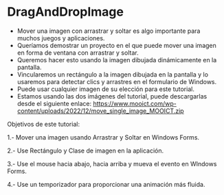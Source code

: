 # DragAndDropImage

- Mover una imagen con arrastrar y soltar es algo importante para muchos juegos y aplicaciones.
-  Queríamos demostrar un proyecto en el que puede mover una imagen en forma de ventana con arrastrar y soltar.
-  Queremos hacer esto usando la imagen dibujada dinámicamente en la pantalla.
-  Vincularemos un rectángulo a la imagen dibujada en la pantalla y lo usaremos para detectar clics y arrastres en el formulario de Windows.
-  Puede usar cualquier imagen de su elección para este tutorial.
-  Estamos usando las dos imágenes del tutorial, puede descargarlas desde el siguiente enlace:
   https://www.mooict.com/wp-content/uploads/2022/12/move_single_image_MOOICT.zip

  Objetivos de este tutorial:

1.- Mover una imagen usando Arrastrar y Soltar en Windows Forms.

2.- Use Rectángulo y Clase de imagen en la aplicación.

3.- Use el mouse hacia abajo, hacia arriba y mueva el evento en WIndows Forms.

4.- Use un temporizador para proporcionar una animación más fluida.
